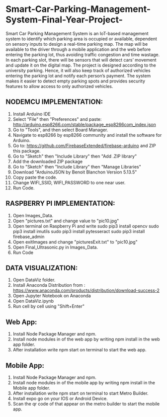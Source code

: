 # Smart-Car-Parking-Management-System-Final-Year-Project-
Smart Car Parking Management System is an IoT-based management system to identify which parking area is occupied or available, dependent on sensory inputs to design a real-time parking map. The map will be available to the driver through a mobile application and the web before entering the parking lot, thus avoiding traffic congestion and time wastage. In each parking slot, there will be sensors that will detect cars’ movement and update it on the digital map. The project is designed according to the university parking. Hence, it will also keep track of authorized vehicles entering the parking lot and notify each person’s payment. The system makes it easier to detect empty parking spots and provides security features to allow access to only authorized vehicles.

## NODEMCU IMPLEMENTATION:
1. Install Arduino IDE
2. Select "File" then "Preferences" and paste:
http://arduino.esp8266.com/stable/package_esp8266com_index.json
3. Go to "Tools", and then select Board Manager.
4. Navigate to esp8266 by esp8266 community and install the software for Arduino.
5. Go to:
https://github.com/FirebaseExtended/firebase-arduino
and ZIP this package.
6. Go to "Sketch" then "Include Library" then "Add .ZIP library"
7. Add the downloaded ZIP package
8. Go to "Sketch" then "Include Library" then "Manage Libraries"
9. Download "ArduinoJSON by Benoit Blanchon Version 5.13.5"
10. Copy paste the code.
11. Change WIFI_SSID, WIFI_PASSWORD to one near user.
12. Run Code.

## RASPBERRY PI IMPLEMENTATION:
1. Open Images_Data.
2. Open "pictures.txt" and change value to "pic10.jpg"
3. Open terminal on Raspberry Pi and write 
sudo pip3 install opencv
sudo pip3 install imutils
sudo pip3 install pytesseract
sudo pip3 install firebase_admin
4. Open exitImages and change "picturesExit.txt" to "pic10.jpg"
5. Open Final_Ultrasonic.py in Images_Data.
6. Run Code

## DATA VISUALIZATION:
1. Open DataViz folder.
2. Install Anaconda Distribution from :
https://www.anaconda.com/products/distribution/download-success-2
3. Open Jupyter Notebook on Anaconda
4. Open DataViz.ipynb
5. Run cell by cell using "Shift+Enter"

## Web App:
1. Install Node Package Manager and npm.
2. Install node modules in of the web app by writing npm install in the web app folder.
3. After installation write npm start on terminal to start the web app.

## Mobile App:
1. Install Node Package Manager and npm.
2. Install node modules in of the mobile app by writing npm install in the Mobile app folder.
3. After installation write npm start on terminal to start Metro Builder.
4. Install expo go on your IOS or Android Device.
5. Scan the qr code of that appear on the metro builder to start the mobile app. 

